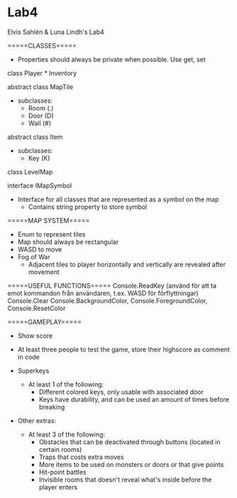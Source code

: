 # Lab4
Elvis Sahlén &amp; Luna Lindh's Lab4

=====CLASSES=====
* Properties should always be private when possible. Use get, set

class Player
    * Inventory

abstract class MapTile
  * subclasses:
      * Room (.)
      * Door (D)
      * Wall (#)
    
abstract class Item
  * subclasses:
    * Key (K)
    
class LevelMap

interface IMapSymbol
  * Interface for all classes that are represented as a symbol on the map
      - Contains string property to store symbol
   
   
=====MAP SYSTEM=====
* Enum to represent tiles
* Map should always be rectangular
* WASD to move
* Fog of War
    - Adjacent tiles to player horizontally and vertically are revealed after movement


=====USEFUL FUNCTIONS=====
Console.ReadKey  (använd för att ta emot kommandon från användaren, t.ex. WASD för förflyttningar)
Console.Clear
Console.BackgroundColor, Console.ForegroundColor, Console.ResetColor 

=====GAMEPLAY=====
* Show score
* At least three people to test the game, store their highscore as comment in code
* Superkeys
  - At least 1 of the following:
    * Different colored keys, only usable with associated door
    * Keys have durability, and can be used an amount of times before breaking
    
* Other extras:
  - At least 3 of the following:
    * Obstacles that can be deactivated through buttons (located in certain rooms)
    * Traps that costs extra moves
    * More items to be used on monsters or doors or that give points
    * Hit-point battles
    * Invisible rooms that doesn't reveal what's inside before the player enters
    

